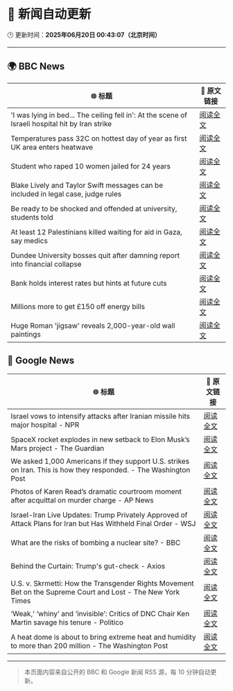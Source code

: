 # 🧠 新闻自动更新

🕒 更新时间：**2025年06月20日 00:43:07（北京时间）**

---

## 🌍 BBC News

| 🌐 标题 | 🔗 原文链接 |
|--------|-------------|
| 'I was lying in bed... The ceiling fell in': At the scene of Israeli hospital hit by Iran strike | [阅读全文](https://www.bbc.com/news/articles/c4gel0dd5y9o) |
| Temperatures pass 32C on hottest day of year as first UK area enters heatwave | [阅读全文](https://www.bbc.com/news/articles/cm2z4rmyl0yo) |
| Student who raped 10 women jailed for 24 years | [阅读全文](https://www.bbc.com/news/articles/c4g8dy38qxjo) |
| Blake Lively and Taylor Swift messages can be included in legal case, judge rules | [阅读全文](https://www.bbc.com/news/articles/c20n6jl83v8o) |
| Be ready to be shocked and offended at university, students told | [阅读全文](https://www.bbc.com/news/articles/c74z8l8vkx3o) |
| At least 12 Palestinians killed waiting for aid in Gaza, say medics | [阅读全文](https://www.bbc.com/news/articles/c0ep17gyzrzo) |
| Dundee University bosses quit after damning report into financial collapse | [阅读全文](https://www.bbc.com/news/articles/cjel3ng04q4o) |
| Bank holds interest rates but hints at future cuts | [阅读全文](https://www.bbc.com/news/articles/c98wyyk475no) |
| Millions more to get £150 off energy bills | [阅读全文](https://www.bbc.com/news/articles/cx2kym1pvn4o) |
| Huge Roman 'jigsaw' reveals 2,000-year-old wall paintings | [阅读全文](https://www.bbc.com/news/articles/c5y5w1ldz8do) |

## 📰 Google News

| 🌐 标题 | 🔗 原文链接 |
|--------|-------------|
| Israel vows to intensify attacks after Iranian missile hits major hospital - NPR | [阅读全文](https://news.google.com/rss/articles/CBMif0FVX3lxTFBzZzlLR0pIOTlOcjc1dVNkaEcxWlZRdk80a3VwTFQ3UmFYQ0dmMi0zQ1B0MGh4SDZYVU1KZlVPVHpVWVloV3JQQUtEQTZGNm1fNjlJMWhreFpwRy1uQUFEVlFWSUJhR1lCWkxOY1hobHJLbDFWUG9HZXhET0o1Qjg?oc=5) |
| SpaceX rocket explodes in new setback to Elon Musk’s Mars project - The Guardian | [阅读全文](https://news.google.com/rss/articles/CBMiuwFBVV95cUxOZmt2LU1TeTZsT01IN0kxelNHOUEzdEFma05icmQtUEFQTXN3LXhUdGtLb0ZMbXpKNXJtMDMzRHZwLTFLWTdYNFVyZXV0V2o1WjhEcWxvM0tua1cwOGE3OExwY3plMEt4RnVlSklzTC1HNEJEUkdDQlNIOGtOeHdnVFR0N2wxelpuR1hVSXNxTmt2bUFfb3lnM2c2UmRXVHdhVVduMk5rdHI0bmFrR0pHZ2c3ZjhtLWtacEVr?oc=5) |
| We asked 1,000 Americans if they support U.S. strikes on Iran. This is how they responded. - The Washington Post | [阅读全文](https://news.google.com/rss/articles/CBMikwFBVV95cUxPekh3YVpsdFc5WUluVmQ1R3Z4bW1QZjgyWDBGVUhZZjUySmpOUDdTbUsyRWZ3S1R4Ty1oTnh3dnBWVlZ6Q1d0bUFNUVdRT1hVd2ZWMmctYmZadnhNTFJGUGUtNy1MUFJUbTVXaTRsb2VRbk9LUzFiX0Z1TW1vMzdMQnpqRVhHWHNfZi1zeWtLdk0zN3M?oc=5) |
| Photos of Karen Read’s dramatic courtroom moment after acquittal on murder charge - AP News | [阅读全文](https://news.google.com/rss/articles/CBMinAFBVV95cUxNS19lWEp3Q2E1N3NiLUoxclZnQjRackhhcUp5cGM2QnhXMkozMFhkd1N5dkZiTmNwZHJQTDl3WkFRcElzYnJfUTNKWlFqdjRxbkFsYjBTYlpIS3VzMlVXTzdpcVJoejc5RWtReGVaVEJqU0dMTzRFV3cyQ1RRSUs2aG5XeVF0aG1UeHk4NWp0akZpUUhSWXluVExmYnQ?oc=5) |
| Israel-Iran Live Updates: Trump Privately Approved of Attack Plans for Iran but Has Withheld Final Order - WSJ | [阅读全文](https://news.google.com/rss/articles/CBMiakFVX3lxTFBCcDlkWDhoY0pyQW9OSzNVamI5eDVsRjBQeDBhX2piNzA5VkVQbzcwcU43V0lHLTBWeDZpeThYck54eXVWdi11a0dPanFQc21TQ1dheGVtajNDWFRlZTU5NVRLQVc1MDNwTlE?oc=5) |
| What are the risks of bombing a nuclear site? - BBC | [阅读全文](https://news.google.com/rss/articles/CBMiWkFVX3lxTFBNY3MyU0VMS01CbTJneU9BTVlqLTlxMWdnMDlBZ042N3dtcHpoTWFBbVFkRFk2dGRfWmlQRmlXd3h1X3JNUFNHV1VTOTRibHFVQVlPQ1pOeFhsZ9IBX0FVX3lxTE54UFpsT2k1TGx3MU80NnhlVUtUU0RCcTF3TnlVcGVOZUE1MWlaSWZfbGhuX3dnTjF1YkNoXzJPVlFFX3B0WThLbG1QbElCeGZ1TUNZaUZhRXlNcHhMdXp3?oc=5) |
| Behind the Curtain: Trump's gut-check - Axios | [阅读全文](https://news.google.com/rss/articles/CBMieEFVX3lxTE5kX3VIVW9UaXFrMXRSU2lkeXItOTdnTlVOZ00wcGd2ZEw1azd0VnprYzNndVJDZFBtWXA3NHNFbG5vUk8tUy0ySmd4VmVYMkdUN0RsOHJ5b1hIM25Cd0d0bEJreWZzcTJsNGxqaE1qb0l4ODg5NThiSA?oc=5) |
| U.S. v. Skrmetti: How the Transgender Rights Movement Bet on the Supreme Court and Lost - The New York Times | [阅读全文](https://news.google.com/rss/articles/CBMilgFBVV95cUxQVGdvb3RGaV9qbG9hMXlrRWxHaE9sZ2RjZXZfNnQwa2NSN2V5OVRFdk1MZ29aSWtmMTJZQ2RqRjVqR0xZbjRpeGUwczN3SjVnN21vdzItZ3NPZWVuM1JxSFAxTXpNYWtMVDRPMWtMT0ZBWW9CaHlvZFJFQV85YVJ6OHo3a0NQenNXWDJZTGtrVFB3NGJxV2c?oc=5) |
| ‘Weak,’ ‘whiny’ and ‘invisible’: Critics of DNC Chair Ken Martin savage his tenure - Politico | [阅读全文](https://news.google.com/rss/articles/CBMiiAFBVV95cUxQZWNEVkpNcGFJakxLbkgtU1IyeG5GRjRsY1hEMkFYSEg5c1BtcjNkRS16THlldzgxa05kMmJ6bnFLcUxyVUIxM1R5TUhfVDFLbmo0NVFOVnZsZk15NVFTaVBHTURWQm5OX0R1T29RRmE5a1U3endwNkVtNFplUjJXVGFRYjRlc1BJ?oc=5) |
| A heat dome is about to bring extreme heat and humidity to more than 200 million - The Washington Post | [阅读全文](https://news.google.com/rss/articles/CBMijwFBVV95cUxPTE9zeHJsNC1hd1pBSnFTa1ZIMU9CUUJKS1NxalZGTGVYTWg1XzhSMjhKNlNObWFwREJRbEZMaFlVaGdnOFFsbjlfb29Wb29HYWJzYmNEb1F5dk5vbkxPLXV6bHd4WlkyUVZrUUV4bFZwNFlVVnlIdFYyT2N2OGdOY1E4dW93dERqdEVrS0psMA?oc=5) |

---
> 本页面内容来自公开的 BBC 和 Google 新闻 RSS 源，每 10 分钟自动更新。